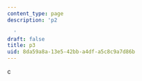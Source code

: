 ```yaml
---
content_type: page
description: 'p2

  '
draft: false
title: p3
uid: 8da59a8a-13e5-42bb-a4df-a5c8c9a7d86b
---
```

c